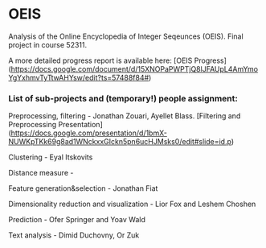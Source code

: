 # OEIS

Analysis of the Online Encyclopedia of Integer Seqeunces (OEIS). 
Final project in course 52311. 

A more detailed progress report is available here: 
[OEIS Progress] (https://docs.google.com/document/d/15XNOPaPWPTjQ8lJFAUpL4AmYmoYgYxhmvTyTtwAHYsw/edit?ts=57488f84#)

### List of sub-projects and (temporary!) people assignment: 


Preprocessing, filtering - Jonathan Zouari, Ayellet Blass. [Filtering and Preprocessing Presentation] (https://docs.google.com/presentation/d/1bmX-NUWKpTKk69g8ad1WNckxxGIckn5pn6ucHJMsks0/edit#slide=id.p)

Clustering - Eyal Itskovits

Distance measure - 

Feature generation&selection  - Jonathan Fiat  

Dimensionality reduction and visualization - Lior Fox and Leshem Choshen

Prediction - Ofer Springer and Yoav Wald

Text analysis - Dimid Duchovny, Or Zuk



